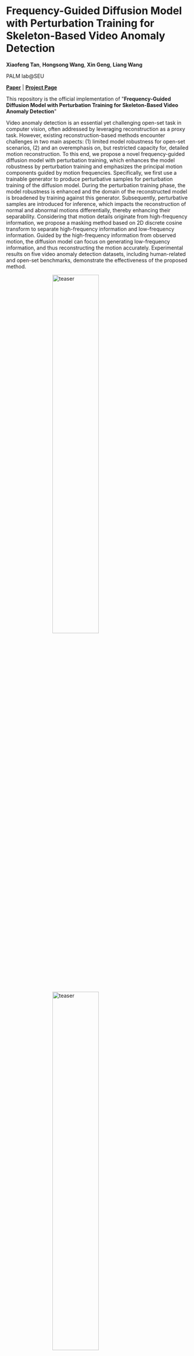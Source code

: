 # Frequency-Guided Diffusion Model with Perturbation Training for Skeleton-Based Video Anomaly Detection
**Xiaofeng Tan**, **Hongsong Wang**, **Xin Geng**, **Liang Wang**

PALM lab@SEU

[**Paper**](https://arxiv.org/abs/2412.03044) | [**Project Page**](https://xiaofeng-tan.github.io/projects/FG-Diff/index.html)

This repository is the official implementation of  "**Frequency-Guided Diffusion Model with Perturbation Training for Skeleton-Based Video Anomaly Detection**"

<!-- Visit our [**webpage**](https://www.pinlab.org/coskad) for more details. -->
Video anomaly detection is an essential yet challenging open-set task in computer vision, often addressed by leveraging reconstruction as a proxy task. However, existing reconstruction-based methods encounter challenges in two main aspects: (1) limited model robustness for open-set scenarios, (2) and an overemphasis on, but restricted capacity for, detailed motion reconstruction. To this end, we propose a novel frequency-guided diffusion model with perturbation training, which enhances the model robustness by perturbation training and emphasizes the principal motion components guided by motion frequencies. Specifically, we first use a trainable generator to produce perturbative samples for perturbation training of the diffusion model. During the perturbation training phase, the model robustness is enhanced and the domain of the reconstructed model is broadened by training against this generator. Subsequently, perturbative samples are introduced for inference, which impacts the reconstruction of normal and abnormal motions differentially, thereby enhancing their separability. Considering that motion details originate from high-frequency information, we propose a masking method based on 2D discrete cosine transform to separate high-frequency information and low-frequency information. Guided by the high-frequency information from observed motion, the diffusion model can focus on generating low-frequency information, and thus reconstructing the motion accurately. Experimental results on five video anomaly detection datasets, including human-related and open-set benchmarks, demonstrate the effectiveness of the proposed method. 

<img src="assets/intro.png" alt="teaser" style="width: 50%; display: block; margin: auto;"/>
<img src="assets/intro_method.png" alt="teaser" style="width: 50%; display: block; margin: auto;"/>
<img src="assets/framework.png" alt="teaser" style="width: 100%; display: block; margin: auto;"/>

## Content
```
.
├── assets
│   ├── framework.jpg
│   ├── intro.jpg
├── config
│   ├── Avenue
│   │   ├── test.yaml
│   │   ├── test_hr.yaml
│   │   └── train.yaml
│   ├── STC
│   │   ├── test.yaml
│   │   └── train.yaml
│   └── UBnormal
│       ├── test.yaml
│       └── train.yaml
├── environment.yml
├── eval_FGDMAD.py
├── models
│   ├── common
│   │   └── components.py
│   ├── gcae
│   │   └── stsgcn.py
│   ├── FGDMAD.py
│   └── stsae
│       ├── stsae.py
│       └── stsae_unet.py
├── README.md
├── train_FGDMAD.py
└── utils
    ├── argparser.py
    ├── data.py
    ├── dataset.py
    ├── dataset_utils.py
    ├── diffusion_utils.py
    ├── ema.py
    ├── eval_utils.py
    ├── get_robust_data.py
    ├── __init__.py
    ├── model_utils.py
    ├── preprocessing.py
    └── tools.py
```

## Setup
### Environment
```sh
conda env create -f environment.yml
conda activate FGDMAD
```

### Datasets
You can download the extracted poses for the datasets HR-Avenue, HR-ShanghaiTech and HR-UBnormal from the [GDRive](https://drive.google.com/drive/folders/1aUDiyi2FCc6nKTNuhMvpGG_zLZzMMc83?usp=drive_link), and this link is provided by a previous work from other researchers.

Place the extracted folder in a `./data` folder and change the configs accordingly.


### **Training** 

To train FGDMAD, you can select the different parameters for training the model and inference by different pattern. Here, we list some improtant parameters for training strategy and frequency-guided diffusion process:
1. Training strategy:
   - perturbe [true / false]: Weather the model is trained by perturbation training using input perturbation;
   - weight_perturbe [float number]: The magnitude of input perturbation;
   - dct [true / false]: Weather use the DCT to obtain conditioned code. If false, the conditioned code will be encoder by a trainable encoder;
2. Frequency-guided diffusion process:
    -  masked_rate_dct: The mask rate using the DCT masked.

You can update the parameters "data_dir", "test_path" and "dataset_path_to_robust" according to the path where the dataset is stored. Additionally, change the "dir_name" and TensorBoard parameters for better experiment tracking.

To train FGDMAD:
``` sh
python train_FGDMAD.py --config config/[Avenue/UBnormal/STC]/{config_name}.yaml
```


### **Evaluation by the Trained Model**
The training configuration is saved in the relevant experiment directory (`/args.exp_dir/args.dataset_choice/args.dir_name`). 
To evaluate the model on the test set, you need to change the following parameters in the configuration file. 

- split: 'Test'
- validation: 'False'
- load_ckpt: 'name_of_ckpt'

Test FGDMAD
```sh
python eval_FGDMAD.py --config /args.exp_dir/args.dataset_choice/args.dir_name/config.yaml
```
Moreover, you can use the flag for human-related (HR) datasets:
- use_hr: False -> just for test. Use the entire version of the dataset or the Human-Related one.

Of course, you also can use the provided configuration file.
```sh
python eval_FGDMAD.py --config /config/[HR-Avenue/HR-STC/UBnormal]/[test.yaml/test_hr.yaml]
```

### **Pretrained Models**

The checkpoints for the pre-trained models on all datasets can be found in /checkpoints/[HR-Avenue/HR-STC/UBnormal]/train_experiment/checkpoint.ckpt. Note that our checkpoint will be released after the paper's official publication.

```sh
unzip checkpoints.zip

python eval_FGDMAD.py --config /config/[HR-Avenue/HR-STC/UBnormal]/[test.yaml/test_hr.yaml]
```
## Acknowledgement

This work is built on many amazing research works and open-source projects, thanks a lot to all the authors for sharing!

- https://github.com/aleflabo/MoCoDAD

## Citation
If you find this repository/work helpful in your research, please consider citing the paper and starring the repo ⭐.

```
@article{tan2024frequency,
  title={Frequency-Guided Diffusion Model with Perturbation Training for Skeleton-Based Video Anomaly Detection},
  author={Tan, Xiaofeng and Wang, Hongsong and Geng, Xin},
  journal={arXiv preprint arXiv:2412.03044},
  year={2024}
}
```
